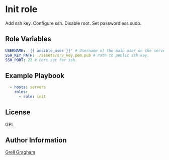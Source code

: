 Init role
=========

Add ssh key. Configure ssh. Disable root. Set passwordless sudo.

Role Variables
--------------

```yml
USERNAME: '{{ ansible_user }}' # Username of the main user on the server. Taken from inventory.
SSH_KEY_PATH: ./assets/srv_key.pem.pub # Path to public ssh key.
SSH_PORT: 22 # Port set for ssh.
```

Example Playbook
----------------

```yml
  - hosts: servers
    roles:
      - role: init
```

License
-------

GPL

Author Information
------------------

[Grell Gragham](https://github.com/ggragham)
